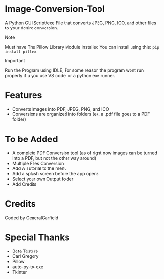# Image-Conversion-Tool


A Python GUI Script/exe File that converts JPEG, PNG, ICO, and other files to your desire conversion.

> [!NOTE]
> Must have The Pillow Library Module installed You can install using this: 
>  `pip install pillow`

> [!IMPORTANT]
> Run the Program using IDLE, For some reason the program wont run properly if u you use VS code, or a python exe runner.

# Features
- Converts Images into PDF, JPEG, PNG, and ICO
- Conversions are organized into folders (ex. a .pdf file goes to a PDF folder)

# To be Added
- A complete PDF Conversion tool (as of right now images can be turned into a PDF, but not the other way around)
- Multiple Files Conversion
- Add A Tutorial to the menu
- Add a splash screen before the app opens
- Select your own Output folder
- Add Credits

# Credits
Coded by GeneralGarfield



# Special Thanks
- Beta Testers
- Carl Gregory
- Pillow
- auto-py-to-exe
- Tkinter






